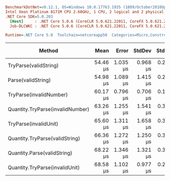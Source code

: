 ``` ini

BenchmarkDotNet=v0.12.1, OS=Windows 10.0.17763.1935 (1809/October2018Update/Redstone5)
Intel Xeon Platinum 8171M CPU 2.60GHz, 1 CPU, 2 logical and 2 physical cores
.NET Core SDK=5.0.203
  [Host]     : .NET Core 5.0.6 (CoreCLR 5.0.621.22011, CoreFX 5.0.621.22011), X64 RyuJIT
  Job-DLCWKC : .NET Core 5.0.6 (CoreCLR 5.0.621.22011, CoreFX 5.0.621.22011), X64 RyuJIT

Runtime=.NET Core 5.0  Toolchain=netcoreapp50  Categories=Micro,Construction,Quantity,String  

```
|                           Method |     Mean |    Error |   StdDev |   StdErr |      Min |      Max |   Median | Ratio | MannWhitney(5%) | RatioSD |  Gen 0 |  Gen 1 | Gen 2 | Allocated |
|--------------------------------- |---------:|---------:|---------:|---------:|---------:|---------:|---------:|------:|---------------- |--------:|-------:|-------:|------:|----------:|
|            TryParse(validString) | 54.46 μs | 1.035 μs | 0.968 μs | 0.250 μs | 52.68 μs | 55.95 μs | 54.46 μs |  0.98 |            Same |    0.04 | 1.7469 |      - |     - |  32.32 KB |
|               Parse(validString) | 54.98 μs | 1.089 μs | 1.415 μs | 0.289 μs | 52.56 μs | 58.04 μs | 54.97 μs |  1.00 |            Base |    0.00 | 1.7469 |      - |     - |  32.34 KB |
|          TryParse(invalidNumber) | 60.17 μs | 0.796 μs | 0.706 μs | 0.189 μs | 58.86 μs | 61.41 μs | 60.23 μs |  1.09 |          Slower |    0.03 | 1.6637 |      - |     - |  31.93 KB |
| Quantity.TryParse(invalidNumber) | 63.26 μs | 1.255 μs | 1.541 μs | 0.329 μs | 60.34 μs | 66.53 μs | 63.17 μs |  1.15 |          Slower |    0.04 | 1.6637 |      - |     - |  31.93 KB |
|            TryParse(invalidUnit) | 65.60 μs | 1.311 μs | 1.658 μs | 0.346 μs | 61.64 μs | 68.42 μs | 65.69 μs |  1.19 |          Slower |    0.05 | 1.6822 |      - |     - |  31.78 KB |
|   Quantity.TryParse(validString) | 66.36 μs | 1.272 μs | 1.250 μs | 0.312 μs | 63.60 μs | 67.98 μs | 66.77 μs |  1.20 |          Slower |    0.03 | 1.8088 |      - |     - |  35.36 KB |
|      Quantity.Parse(validString) | 68.22 μs | 1.346 μs | 1.321 μs | 0.330 μs | 66.24 μs | 69.96 μs | 67.86 μs |  1.24 |          Slower |    0.05 | 1.8303 | 0.1077 |     - |  35.36 KB |
|   Quantity.TryParse(invalidUnit) | 68.58 μs | 1.102 μs | 0.977 μs | 0.261 μs | 67.09 μs | 70.20 μs | 68.93 μs |  1.24 |          Slower |    0.04 | 1.6822 |      - |     - |  31.78 KB |
